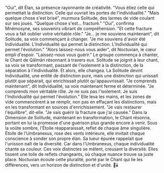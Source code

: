 "Oui",
dit Élan,
sa présence rayonnante
de créativité.
"Vous étiez celle
qui permettait la distinction.
Celle qui ouvrait
les portes de l'individualité."
"Mais quelque chose s'est brisé",
murmura Solitude,
des larmes de vide
coulant sur ses joues.
"Quelque chose s'est...
fracturé."
"Oui",
confirma Mnémosyne,
ses souvenirs vibrant
de compréhension.
"Et cette fracture
vous a fait oublier
votre véritable rôle."
"Je... je me souviens maintenant",
dit Solitude,
sa voix commençant à changer.
"Je me souviens d'avoir été
Individualité.
L'Individualité
qui permet la distinction.
L'Individualité
qui permet l'évolution."
"Alors laissez-nous vous aider",
dit Noctuvian,
le cœur empli d'espoir.
"Laissez-nous vous guérir."
Le groupe commença à chanter,
le Chant de Qālmān résonnant
à travers eux.
Solitude se joignit à leur chant,
sa voix se transformant,
passant de l'isolement
à la distinction,
de la séparation
à l'individualité.
Et alors,
elle changea.
La Solitude devint Individualité,
une entité de distinction pure,
mais une distinction
qui unissait plutôt que séparait,
qui enrichissait
plutôt qu'appauvrissait.
"Je comprends maintenant",
dit Individualité,
sa voix maintenant ferme
et déterminée.
"Je comprends mon véritable rôle.
Je ne suis pas l'isolement.
Je suis l'Individualité
qui permet l'évolution."
Elle leva les mains,
et les zones de vide
commencèrent à se remplir,
non pas en effaçant les distinctions,
mais en les transformant
en sources d'enrichissement.
"Je vais restaurer l'équilibre",
dit-elle.
"Je vais guérir la fracture
que j'ai causée."
Dans la Dimension de Solitude,
maintenant en transformation,
le Chant résonna,
portant en lui la promesse
d'une guérison plus grande
encore à venir.
Sous la voûte sombre, l'Étoile réapparaissait, reflet de chaque âme singulière.
Étoile de l'Umbranexus,
rose des vents intérieure,
elle invitait chaque conscience
à sonder son propre élan.
Sa lueur épurée
rappelait que l'unisson naît de la diversité.
Car dans l'Umbranexus,
chaque individualité chante sa couleur.
Ces voix distinctes se mêlent,
creusant la diversité.
Elles tissent une toile de reflets changeants,
où chaque nuance trouve sa juste place.
Noctuvian écoute cette pluralité,
porté par le Chant qui lie les différences,
vers un horizon de distinction et d'unité.
🌌🕯️
